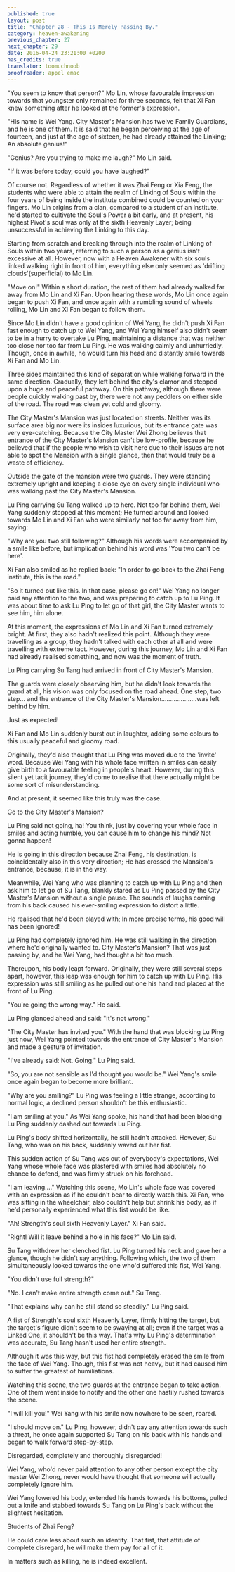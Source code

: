 ```yaml
---
published: true
layout: post
title: "Chapter 28 - This Is Merely Passing By."
category: heaven-awakening
previous_chapter: 27
next_chapter: 29
date: 2016-04-24 23:21:00 +0200
has_credits: true
translator: toomuchnoob
proofreader: appel emac
---
```

"You seem to know that person?" Mo Lin, whose favourable impression towards that youngster only remained for three seconds, felt that Xi Fan knew something after he looked at the former's expression.

"His name is Wei Yang. City Master's Mansion has twelve Family Guardians, and he is one of them. It is said that he began perceiving at the age of fourteen, and just at the age of sixteen, he had already attained the Linking; An absolute genius!"
<!--more-->

"Genius? Are you trying to make me laugh?" Mo Lin said.

"If it was before today, could you have laughed?"

Of course not. Regardless of whether it was Zhai Feng or Xia Feng, the students who were able to attain the realm of Linking of Souls within the four years of being inside the institute combined could be counted on your fingers. Mo Lin origins from a clan, compared to a student of an institute, he'd started to cultivate the Soul's Power a bit early, and at present, his highest Pivot's soul was only at the sixth Heavenly Layer; being unsuccessful in achieving the Linking to this day.

Starting from scratch and breaking through into the realm of Linking of Souls within two years, referring to such a person as a genius isn't excessive at all. However, now with a Heaven Awakener with six souls linked walking right in front of him, everything else only seemed as 'drifting clouds'(superficial) to Mo Lin.

"Move on!" Within a short duration, the rest of them had already walked far away from Mo Lin and Xi Fan. Upon hearing these words, Mo Lin once again began to push Xi Fan, and once again with a rumbling sound of wheels rolling, Mo Lin and Xi Fan began to follow them.

Since Mo Lin didn't have a good opinion of Wei Yang, he didn't push Xi Fan fast enough to catch up to Wei Yang, and Wei Yang himself also didn't seem to be in a hurry to overtake Lu Ping, maintaining a distance that was neither too close nor too far from Lu Ping. He was walking calmly and unhurriedly. Though, once in awhile, he would turn his head and distantly smile towards Xi Fan and Mo Lin.

Three sides maintained this kind of separation while walking forward in the same direction. Gradually, they left behind the city's clamor and stepped upon a huge and peaceful pathway. On this pathway, although there were people quickly walking past by, there were not any peddlers on either side of the road. The road was clean yet cold and gloomy.

The City Master's Mansion was just located on streets. Neither was its surface area big nor were its insides luxurious, but its entrance gate was very eye-catching. Because the City Master Wei Zhong believes that entrance of the City Master's Mansion can't be low-profile, because he believed that if the people who wish to visit here due to their issues are not able to spot the Mansion with a single glance, then that would truly be a waste of efficiency.

Outside the gate of the mansion were two guards. They were standing extremely upright and keeping a close eye on every single individual who was walking past the City Master's Mansion.

Lu Ping carrying Su Tang walked up to here. Not too far behind them, Wei Yang suddenly stopped at this moment; He turned around and looked towards Mo Lin and Xi Fan who were similarly not too far away from him, saying:

"Why are you two still following?" Although his words were accompanied by a smile like before, but implication behind his word was 'You two can't be here'.

Xi Fan also smiled as he replied back: "In order to go back to the Zhai Feng institute, this is the road."

"So it turned out like this. In that case, please go on!" Wei Yang no longer paid any attention to the two, and was preparing to catch up to Lu Ping. It was about time to ask Lu Ping to let go of that girl, the City Master wants to see him, him alone.

At this moment, the expressions of Mo Lin and Xi Fan turned extremely bright. At first, they also hadn't realized this point. Although they were travelling as a group, they hadn't talked with each other at all and were travelling with extreme tact. However, during this journey, Mo Lin and Xi Fan had already realised something, and now was the moment of truth.

Lu Ping carrying Su Tang had arrived in front of City Master's Mansion.

The guards were closely observing him, but he didn't look towards the guard at all, his vision was only focused on the road ahead. One step, two step... and the entrance of the City Master's Mansion....................was left behind by him.

Just as expected!

Xi Fan and Mo Lin suddenly burst out in laughter, adding some colours to this usually peaceful and gloomy road.

Originally, they'd also thought that Lu Ping was moved due to the 'invite' word. Because Wei Yang with his whole face written in smiles can easily give birth to a favourable feeling in people's heart. However, during this silent yet tacit journey, they'd come to realise that there actually might be some sort of misunderstanding.

And at present, it seemed like this truly was the case.

Go to the City Master's Mansion?

Lu Ping said not going, ha! You think, just by covering your whole face in smiles and acting humble, you can cause him to change his mind? Not gonna happen!

He is going in this direction because Zhai Feng, his destination, is coincidentally also in this very direction; He has crossed the Mansion's entrance, because, it is in the way.

Meanwhile, Wei Yang who was planning to catch up with Lu Ping and then ask him to let go of Su Tang, blankly stared as Lu Ping passed by the City Master's Mansion without a single pause. The sounds of laughs coming from his back caused his ever-smiling expression to distort a little.

He realised that he'd been played with; In more precise terms, his good will has been ignored!

Lu Ping had completely ignored him. He was still walking in the direction where he'd originally wanted to. City Master's Mansion? That was just passing by, and he Wei Yang, had thought a bit too much.

Thereupon, his body leapt forward. Originally, they were still several steps apart, however, this leap was enough for him to catch up with Lu Ping. His expression was still smiling as he pulled out one his hand and placed at the front of Lu Ping.

"You're going the wrong way." He said.

Lu Ping glanced ahead and said: "It's not wrong."

"The City Master has invited you." With the hand that was blocking Lu Ping just now, Wei Yang pointed towards the entrance of City Master's Mansion and made a gesture of invitation.

"I've already said: Not. Going." Lu Ping said.

"So, you are not sensible as I'd thought you would be." Wei Yang's smile once again began to become more brilliant.

"Why are you smiling?" Lu Ping was feeling a little strange, according to normal logic, a declined person shouldn't be this enthusiastic.

"I am smiling at you." As Wei Yang spoke, his hand that had been blocking Lu Ping suddenly dashed out towards Lu Ping.

Lu Ping's body shifted horizontally, he still hadn't attacked. However, Su Tang, who was on his back, suddenly waved out her fist.

This sudden action of Su Tang was out of everybody's expectations, Wei Yang whose whole face was plastered with smiles had absolutely no chance to defend, and was firmly struck on his forehead.

"I am leaving...." Watching this scene, Mo Lin's whole face was covered with an expression as if he couldn't bear to directly watch this. Xi Fan, who was sitting in the wheelchair, also couldn't help but shrink his body, as if he'd personally experienced what this fist would be like.

"Ah! Strength's soul sixth Heavenly Layer." Xi Fan said.

"Right! Will it leave behind a hole in his face?" Mo Lin said.

Su Tang withdrew her clenched fist. Lu Ping turned his neck and gave her a glance, though he didn't say anything. Following which, the two of them simultaneously looked towards the one who'd suffered this fist, Wei Yang.

"You didn't use full strength?"

"No. I can't make entire strength come out." Su Tang.

"That explains why can he still stand so steadily." Lu Ping said.

A fist of Strength's soul sixth Heavenly Layer, firmly hitting the target, but the target's figure didn't seem to be swaying at all; even if the target was a Linked One, it shouldn't be this way. That's why Lu Ping's determination was accurate, Su Tang hasn't used her entire strength.

Although it was this way, but this fist had completely erased the smile from the face of Wei Yang. Though, this fist was not heavy, but it had caused him to suffer the greatest of humiliations.

Watching this scene, the two guards at the entrance began to take action. One of them went inside to notify and the other one hastily rushed towards the scene.

"I will kill you!" Wei Yang with his smile now nowhere to be seen, roared.

"I should move on." Lu Ping, however, didn't pay any attention towards such a threat, he once again supported Su Tang on his back with his hands and began to walk forward step-by-step.

Disregarded, completely and thoroughly disregarded!

Wei Yang, who'd never paid attention to any other person except the city master Wei Zhong, never would have thought that someone will actually completely ignore him.

Wei Yang lowered his body, extended his hands towards his bottoms, pulled out a knife and stabbed towards Su Tang on Lu Ping's back without the slightest hesitation.

Students of Zhai Feng?

He could care less about such an identity. That fist, that attitude of complete disregard, he will make them pay for all of it.

In matters such as killing, he is indeed excellent.
